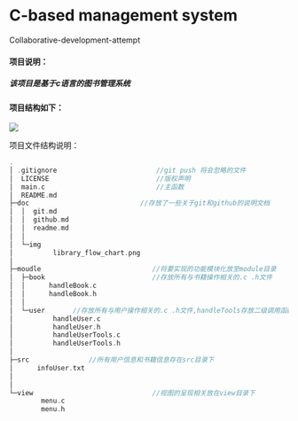 # C-based management system

Collaborative-development-attempt

#### 项目说明：

##### 	该项目是基于c语言的图书管理系统

#### 	项目结构如下：

![](./doc/img/library_flow_chart.png)


项目文件结构说明：

```c
.
│ .gitignore                         //git push 将会忽略的文件
│  LICENSE                           //版权声明
│  main.c                            //主函数
│  README.md                   
├─doc							 //存放了一些关于git和github的说明文档
│  │  git.md
│  │  github.md
│  │  readme.md
│  │
│  └─img
│          library_flow_chart.png
│
├─moudle                            //将要实现的功能模块化放至module目录
│  ├─book                           //存放所有与书籍操作相关的.c .h文件
│  │      handleBook.c 
│  │      handleBook.h
│  │
│  └─user		//存放所有与用户操作相关的.c .h文件,handleTools存放二级调用函数
│          handleUser.c
│          handleUser.h
│          handleUserTools.c         
│          handleUserTools.h
│
├─src				//所有用户信息和书籍信息存在src目录下
│      infoUser.txt
│
│
└─view                              //视图的呈现相关放在view目录下
        menu.c
        menu.h

```


